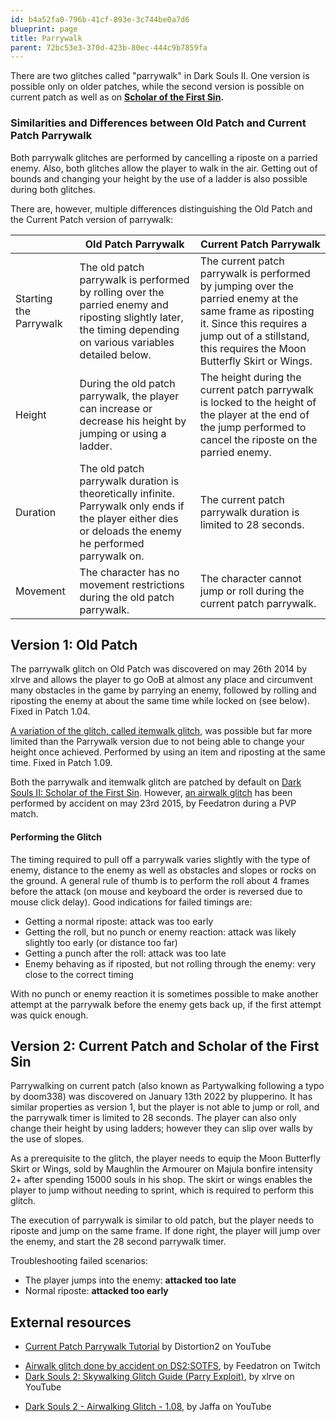 ```yaml
---
id: b4a52fa0-796b-41cf-893e-3c744be0a7d6
blueprint: page
title: Parrywalk
parent: 72bc53e3-370d-423b-80ec-444c9b7859fa
---
```

There are two glitches called "parrywalk" in Dark Souls II. One version is possible only on older patches, while the second version is possible on current patch as well as on **[Scholar of the First Sin](/ds2sotfs).**

### Similarities and Differences between Old Patch and Current Patch Parrywalk

Both parrywalk glitches are performed by cancelling a riposte on a parried enemy. Also, both glitches allow the player to walk in the air. Getting out of bounds and changing your height by the use of a ladder is also possible during both glitches.

There are, however, multiple differences distinguishing the Old Patch and the Current Patch version of parrywalk:

|                        | Old Patch Parrywalk                                                                                                                                            | Current Patch Parrywalk                                                                                                                                                                                        |
| ---------------------- | -------------------------------------------------------------------------------------------------------------------------------------------------------------- | -------------------------------------------------------------------------------------------------------------------------------------------------------------------------------------------------------------- |
| Starting the Parrywalk | The old patch parrywalk is performed by rolling over the parried enemy and riposting slightly later, the timing depending on various variables detailed below. | The current patch parrywalk is performed by jumping over the parried enemy at the same frame as riposting it. Since this requires a jump out of a stillstand, this requires the Moon Butterfly Skirt or Wings. |
| Height                 | During the old patch parrywalk, the player can increase or decrease his height by jumping or using a ladder.                                                   | The height during the current patch parrywalk is locked to the height of the player at the end of the jump performed to cancel the riposte on the parried enemy.                                               |
| Duration               | The old patch parrywalk duration is theoretically infinite. Parrywalk only ends if the player either dies or deloads the enemy he performed parrywalk on.      | The current patch parrywalk duration is limited to 28 seconds.                                                                                                                                                 |
| Movement               | The character has no movement restrictions during the old patch parrywalk.                                                                                     | The character cannot jump or roll during the current patch parrywalk.                                                                                                                                          |

## Version 1: Old Patch

The parrywalk glitch on Old Patch was discovered on may 26th 2014 by xlrve and allows the player to go OoB at almost any place and circumvent many obstacles in the game by parrying an enemy, followed by rolling and riposting the enemy at about the same time while locked on (see below). Fixed in Patch 1.04.

[A variation of the glitch, called itemwalk glitch](//www.youtube.com/watch?v=thV5GZjRIdA), was possible but far more limited than the Parrywalk version due to not being able to change your height once achieved. Performed by using an item and riposting at the same time. Fixed in Patch 1.09.

Both the parrywalk and itemwalk glitch are patched by default on [Dark Souls II: Scholar of the First Sin](/ds2sotfs). However, [an airwalk glitch](//www.twitch.tv/feedatron/v/40462323?sr=a&t=95s) has been performed by accident on may 23rd 2015, by Feedatron during a PVP match.

#### Performing the Glitch

The timing required to pull off a parrywalk varies slightly with the type of enemy, distance to the enemy as well as obstacles and slopes or rocks on the ground. A general rule of thumb is to perform the roll about 4 frames before the attack (on mouse and keyboard the order is reversed due to mouse click delay). Good indications for failed timings are:

- Getting a normal riposte: attack was too early
- Getting the roll, but no punch or enemy reaction: attack was likely slightly too early (or distance too far)
- Getting a punch after the roll: attack was too late
- Enemy behaving as if riposted, but not rolling through the enemy: very close to the correct timing

With no punch or enemy reaction it is sometimes possible to make another attempt at the parrywalk before the enemy gets back up, if the first attempt was quick enough.

## Version 2: Current Patch and Scholar of the First Sin

Parrywalking on current patch (also known as Partywalking following a typo by doom338) was discovered on January 13th 2022 by plupperino. It has similar properties as version 1, but the player is not able to jump or roll, and the parrywalk timer is limited to 28 seconds. The player can also only change their height by using ladders; however they can slip over walls by the use of slopes.

As a prerequisite to the glitch, the player needs to equip the Moon Butterfly Skirt or Wings, sold by Maughlin the Armourer on Majula bonfire intensity 2+ after spending 15000 souls in his shop. The skirt or wings enables the player to jump without needing to sprint, which is required to perform this glitch.

The execution of parrywalk is similar to old patch, but the player needs to riposte and jump on the same frame. If done right, the player will jump over the enemy, and start the 28 second parrywalk timer.

Troubleshooting failed scenarios:

- The player jumps into the enemy: **attacked too late**
- Normal riposte: **attacked too early**

## External resources

- [Current Patch Parrywalk Tutorial](https://youtu.be/w6e6_KsnTp0) by Distortion2 on YouTube

* [Airwalk glitch done by accident on DS2:SOTFS](//www.twitch.tv/feedatron/v/40462323), by Feedatron on Twitch
* [Dark Souls 2: Skywalking Glitch Guide (Parry Exploit)](//www.youtube.com/watch?v=bOnV6VGwTy4), by xlrve on YouTube

- [Dark Souls 2 - Airwalking Glitch - 1.08](//www.youtube.com/watch?v=thV5GZjRIdA), by Jaffa on YouTube
